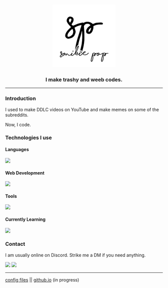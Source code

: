 <h1 align="center"> <img src="./sp.png"> </h1>

<h3 align="center"> I make trashy and weeb codes.  </h3>

-------

### Introduction
I used to make DDLC videos on YouTube and make memes on some of the subreddits. 

Now, I code.

### Technologies I use

#### Languages
![](https://skillicons.dev/icons?i=js,cs,py)

#### Web Development
![](https://skillicons.dev/icons?i=django,react,sass,jquery,bootstrap,sqlite)

#### Tools
![](https://skillicons.dev/icons?i=git,vscode,visualstudio,neovim,bash)

#### Currently Learning
![](https://skillicons.dev/icons?i=typescript,dotnet,mongodb,expressjs,nodejs)


### Contact
I am usually online on Discord. Strike me a DM if you need anything.

[![](https://skillicons.dev/icons?i=discord)](https://discord.com/channels/@me/453788186573930507)
[![](https://skillicons.dev/icons?i=reddit)](https://discord.com/channels/@me/453788186573930507)

----------------
[config files](https://github.com/lezzthanthree/config-files) || [github.io](https://lezzthanthree.github.io) (in progress)
